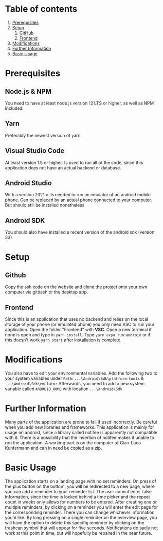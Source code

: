 # Table of contents
1. [Prerequisites](#Prerequisites)
2. [Setup](#Setup)
    1. [GitHub](#Github)
    2. [Frontend](#Frontend)
3. [Modifications](#Modifications)
4. [Further Information](#Further-Information)
5. [Basic Usage](#Basic-Usage)

# Prerequisites

## Node.js & NPM
You need to have at least node.js version 12 LTS or higher, as well as NPM included.

## Yarn
Preferably the newest version of yarn.

## Visual Studio Code
At least version 1.5 or higher. Is used to run all of the code, since this application does not have an actual backend or database.

## Android Studio
With a version 2021.x. Is needed to run an emulator of an android mobile phone. Can be replaced by an actual phone connected to your computer.
But should still be installed nonetheless

## Android SDK
You should also have installed a recent version of the android sdk (version 33)


# Setup

## Github
Copy the ssh code on the website and clone the project onto your own computer via gitbash or the desktop app.

## Frontend
Since this is an application that uses no backend and relies on the local storage of your phone (or emulated phone) you only need VSC to run your
application. Open the folder "Frontend" with **VSC**. Open a new terminal if none is open and type in `yarn install`. 
Type `yarn expo run:android` or if this doesn't work `yarn start` after installation is complete.


# Modifications
You also have to edit your environmental variables. Add the following two to your system variables under `Path`: 
`...\Android\Sdk\platform-tools` & `...\Android\Sdk\emulator`
Afterwards, you need to add a new system variable called `ANDROID_HOME` with location `...\Android\Sdk`


# Further Information
Many parts of the application are prone to fail if used incorrectly. Be careful when you add new libraries and frameworks. This
application is mainly for usage on android, since a library called notifee is apparently not compatible with it. There is a possibility that
the insertion of notifee makes it unable to run the application. A working part is on the computer of Gian-Luca Kunfermann and can in need be copied
as a zip.


# Basic Usage
The application starts on a landing page with no set reminders. On press of the plus button on the bottom, you will be redirected
to a new page, where you can add a reminder to your reminder list. The user cannot enter false information, since the time is locked behind
a time picker and the repeat count in weeks only allows for numbers to be entered. After creating one or multiple reminders, by clicking
on a reminder you will enter the edit page for the corresponding reminder. There you can change whichever information you'd like. By 
long pressing on a single reminder on the overview page, you will have the option to delete this specifig reminder by clicking on the 
trashcan symbol that will appear for five seconds. Notifications do sadly not work at this point in time, but will hopefully be 
repaired in the near future.
